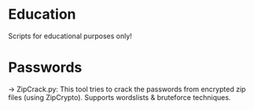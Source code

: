 # Education
Scripts for educational purposes only!

# Passwords
-> ZipCrack.py: This tool tries to crack the passwords from encrypted zip files (using ZipCrypto). Supports wordslists & bruteforce techniques.
